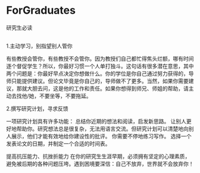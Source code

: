 # ForGraduates
研究生必读
##
1.主动学习，别指望别人管你

有些教授会管你，有些教授不会管你。因为教授们自己都忙得焦头烂额，哪有时间逐个督促学生？所以，你最好习惯一个人单打独斗。这句话有很多潜在意思，其中两个问题是：你最好早点决定你想做什么。你的学位是你自己通过努力获得的，导师只能提供建议。但论文毕竟是你自己的，导师做不了更多。当然，如果你需要建议，那就大胆去问，这是他的工作和责任。如果你想得到师兄、师姐的帮助，请主动去找他/她，不要坐等，不要拖延。

2.撰写研究计划，寻求反馈

一项研究计划具有许多功能：
总结你近期的想法和阅读，启发新思路。
让别人更好地帮助你。研究想法总是很复杂，无法用语言交流。但研究计划可以清楚地向别人展示，他们才能有效地给你建设性的批评。
你需要不停地练习写作。
选择一个发表论文的日期，并制定一个合适的时间表。

提高抗压能力、抗挫折能力
在你的研究生生涯早期，必须拥有坚定的心理素质，避免被后期的各种问题压垮。遇到困境要深信：自己不放弃，世界就不会放弃你！


